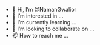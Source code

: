 - 👋 Hi, I’m @NamanGwalior
- 👀 I’m interested in ...
- 🌱 I’m currently learning ...
- 💞️ I’m looking to collaborate on ...
- 📫 How to reach me ...

<!---
NamanGwalior/NamanGwalior is a ✨ special ✨ repository because its `README.md` (this file) appears on your GitHub profile.
You can click the Preview link to take a look at your changes.
--->
